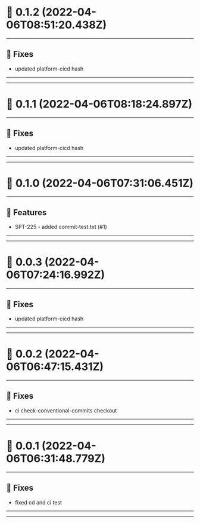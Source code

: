 # :confetti_ball: 0.1.2 (2022-04-06T08:51:20.438Z)
- - -
## :bug: Fixes
* updated platform-cicd hash
- - -
- - -
# :confetti_ball: 0.1.1 (2022-04-06T08:18:24.897Z)
- - -
## :bug: Fixes
* updated platform-cicd hash
- - -
- - -
# :confetti_ball: 0.1.0 (2022-04-06T07:31:06.451Z)
- - -
## :hammer: Features
* SPT-225 - added commit-test.txt (#1)
- - -
- - -
# :confetti_ball: 0.0.3 (2022-04-06T07:24:16.992Z)
- - -
## :bug: Fixes
* updated platform-cicd hash
- - -
- - -
# :confetti_ball: 0.0.2 (2022-04-06T06:47:15.431Z)
- - -
## :bug: Fixes
* ci check-conventional-commits checkout
- - -
- - -
# :confetti_ball: 0.0.1 (2022-04-06T06:31:48.779Z)
- - -
## :bug: Fixes
* fixed cd and ci test
- - -
- - -
